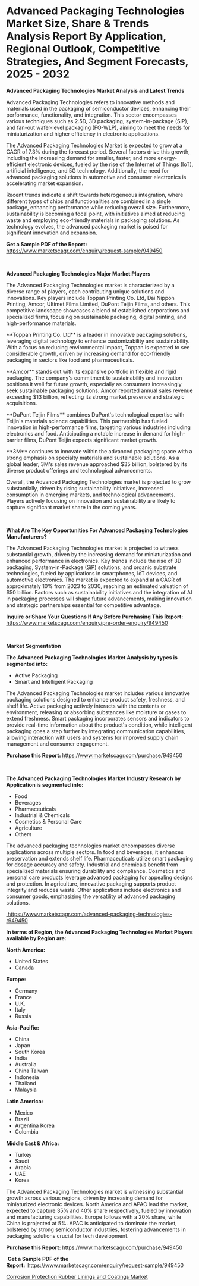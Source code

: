 <p><h1>Advanced Packaging Technologies Market Size, Share & Trends Analysis Report By Application, Regional Outlook, Competitive Strategies, And Segment Forecasts, 2025 - 2032</h1></p><p><strong>Advanced Packaging Technologies Market Analysis and Latest Trends</strong></p>
<p><p>Advanced Packaging Technologies refers to innovative methods and materials used in the packaging of semiconductor devices, enhancing their performance, functionality, and integration. This sector encompasses various techniques such as 2.5D, 3D packaging, system-in-package (SiP), and fan-out wafer-level packaging (FO-WLP), aiming to meet the needs for miniaturization and higher efficiency in electronic applications.</p><p>The Advanced Packaging Technologies Market is expected to grow at a CAGR of 7.3% during the forecast period. Several factors drive this growth, including the increasing demand for smaller, faster, and more energy-efficient electronic devices, fueled by the rise of the Internet of Things (IoT), artificial intelligence, and 5G technology. Additionally, the need for advanced packaging solutions in automotive and consumer electronics is accelerating market expansion. </p><p>Recent trends indicate a shift towards heterogeneous integration, where different types of chips and functionalities are combined in a single package, enhancing performance while reducing overall size. Furthermore, sustainability is becoming a focal point, with initiatives aimed at reducing waste and employing eco-friendly materials in packaging solutions. As technology evolves, the advanced packaging market is poised for significant innovation and expansion.</p></p>
<p><strong>Get a Sample PDF of the Report:&nbsp;</strong> <a href="https://www.marketscagr.com/enquiry/request-sample/949450?utm_campaign=2304&utm_medium=2&utm_source=Github&utm_content=ia&utm_term=06032025&utm_id=advanced-packaging-technologies">https://www.marketscagr.com/enquiry/request-sample/949450</a></p>
<p>&nbsp;</p>
<p><strong>Advanced Packaging Technologies Major Market Players</strong></p>
<p><p>The Advanced Packaging Technologies market is characterized by a diverse range of players, each contributing unique solutions and innovations. Key players include Toppan Printing Co. Ltd, Dai Nippon Printing, Amcor, Ultimet Films Limited, DuPont Teijin Films, and others. This competitive landscape showcases a blend of established corporations and specialized firms, focusing on sustainable packaging, digital printing, and high-performance materials.</p><p>**Toppan Printing Co. Ltd** is a leader in innovative packaging solutions, leveraging digital technology to enhance customizability and sustainability. With a focus on reducing environmental impact, Toppan is expected to see considerable growth, driven by increasing demand for eco-friendly packaging in sectors like food and pharmaceuticals.</p><p>**Amcor** stands out with its expansive portfolio in flexible and rigid packaging. The company's commitment to sustainability and innovation positions it well for future growth, especially as consumers increasingly seek sustainable packaging solutions. Amcor reported annual sales revenue exceeding $13 billion, reflecting its strong market presence and strategic acquisitions.</p><p>**DuPont Teijin Films** combines DuPont's technological expertise with Teijin's materials science capabilities. This partnership has fueled innovation in high-performance films, targeting various industries including electronics and food. Anticipating a notable increase in demand for high-barrier films, DuPont Teijin expects significant market growth.</p><p>**3M** continues to innovate within the advanced packaging space with a strong emphasis on specialty materials and sustainable solutions. As a global leader, 3M's sales revenue approached $35 billion, bolstered by its diverse product offerings and technological advancements.</p><p>Overall, the Advanced Packaging Technologies market is projected to grow substantially, driven by rising sustainability initiatives, increased consumption in emerging markets, and technological advancements. Players actively focusing on innovation and sustainability are likely to capture significant market share in the coming years.</p></p>
<p>&nbsp;</p>
<p><strong>What Are The Key Opportunities For Advanced Packaging Technologies Manufacturers?</strong></p>
<p><p>The Advanced Packaging Technologies market is projected to witness substantial growth, driven by the increasing demand for miniaturization and enhanced performance in electronics. Key trends include the rise of 3D packaging, System-in-Package (SiP) solutions, and organic substrate technologies, fueled by applications in smartphones, IoT devices, and automotive electronics. The market is expected to expand at a CAGR of approximately 10% from 2023 to 2030, reaching an estimated valuation of $50 billion. Factors such as sustainability initiatives and the integration of AI in packaging processes will shape future advancements, making innovation and strategic partnerships essential for competitive advantage.</p></p>
<p><strong>Inquire or Share Your Questions If Any Before Purchasing This Report:</strong> <a href="https://www.marketscagr.com/enquiry/pre-order-enquiry/949450?utm_campaign=2304&utm_medium=2&utm_source=Github&utm_content=ia&utm_term=06032025&utm_id=advanced-packaging-technologies">https://www.marketscagr.com/enquiry/pre-order-enquiry/949450</a></p>
<p>&nbsp;</p>
<p><strong>Market Segmentation</strong></p>
<p><strong>The Advanced Packaging Technologies Market Analysis by types is segmented into:</strong></p>
<p><ul><li>Active Packaging</li><li>Smart and Intelligent Packaging</li></ul></p>
<p><p>The Advanced Packaging Technologies market includes various innovative packaging solutions designed to enhance product safety, freshness, and shelf life. Active packaging actively interacts with the contents or environment, releasing or absorbing substances like moisture or gases to extend freshness. Smart packaging incorporates sensors and indicators to provide real-time information about the product's condition, while intelligent packaging goes a step further by integrating communication capabilities, allowing interaction with users and systems for improved supply chain management and consumer engagement.</p></p>
<p><strong>Purchase this Report:&nbsp;</strong><a href="https://www.marketscagr.com/purchase/949450?utm_campaign=2304&utm_medium=2&utm_source=Github&utm_content=ia&utm_term=06032025&utm_id=advanced-packaging-technologies">https://www.marketscagr.com/purchase/949450</a></p>
<p>&nbsp;</p>
<p><strong>The Advanced Packaging Technologies Market Industry Research by Application is segmented into:</strong></p>
<p><ul><li>Food</li><li>Beverages</li><li>Pharmaceuticals</li><li>Industrial & Chemicals</li><li>Cosmetics & Personal Care</li><li>Agriculture</li><li>Others</li></ul></p>
<p><p>The advanced packaging technologies market encompasses diverse applications across multiple sectors. In food and beverages, it enhances preservation and extends shelf life. Pharmaceuticals utilize smart packaging for dosage accuracy and safety. Industrial and chemicals benefit from specialized materials ensuring durability and compliance. Cosmetics and personal care products leverage advanced packaging for appealing designs and protection. In agriculture, innovative packaging supports product integrity and reduces waste. Other applications include electronics and consumer goods, emphasizing the versatility of advanced packaging solutions.</p></p>
<p><a href="https://www.marketscagr.com/advanced-packaging-technologies-r949450?utm_campaign=2304&utm_medium=2&utm_source=Github&utm_content=ia&utm_term=06032025&utm_id=advanced-packaging-technologies">&nbsp;https://www.marketscagr.com/advanced-packaging-technologies-r949450</a></p>
<p><strong>In terms of Region, the Advanced Packaging Technologies Market Players available by Region are:</strong></p>
<p>
    <p> <strong> North America: </strong>
        <ul>
            <li>United States</li>
            <li>Canada</li>
        </ul>
        </p> 
    <p> <strong> Europe: </strong>
        <ul>
            <li>Germany</li>
            <li>France</li>
            <li>U.K.</li>
            <li>Italy</li>
            <li>Russia</li>
        </ul>
        </p> 
    <p> <strong> Asia-Pacific: </strong>
        <ul>
            <li>China</li>
            <li>Japan</li>
            <li>South Korea</li>
            <li>India</li>
            <li>Australia</li>
            <li>China Taiwan</li>
            <li>Indonesia</li>
            <li>Thailand</li>
            <li>Malaysia</li>
        </ul>
        </p> 
    <p> <strong> Latin America: </strong>
        <ul>
            <li>Mexico</li>
            <li>Brazil</li>
            <li>Argentina Korea</li>
            <li>Colombia</li>
        </ul>
        </p> 
    <p> <strong> Middle East & Africa: </strong>
        <ul>
            <li>Turkey</li>
            <li>Saudi</li>
            <li>Arabia</li>
            <li>UAE</li>
            <li>Korea</li>
        </ul>
    </p>
    </p>
<p><p>The Advanced Packaging Technologies market is witnessing substantial growth across various regions, driven by increasing demand for miniaturized electronic devices. North America and APAC lead the market, expected to capture 35% and 40% share respectively, fueled by innovation and manufacturing capabilities. Europe follows with a 20% share, while China is projected at 5%. APAC is anticipated to dominate the market, bolstered by strong semiconductor industries, fostering advancements in packaging solutions crucial for tech development.</p></p>
<p><strong>Purchase this Report: </strong><a href="https://www.marketscagr.com/purchase/949450?utm_campaign=2304&utm_medium=2&utm_source=Github&utm_content=ia&utm_term=06032025&utm_id=advanced-packaging-technologies">https://www.marketscagr.com/purchase/949450</a></p>
<p>&nbsp;<strong>Get a Sample PDF of the Report:&nbsp;&nbsp;</strong><a href="https://www.marketscagr.com/enquiry/request-sample/949450?utm_campaign=2304&utm_medium=2&utm_source=Github&utm_content=ia&utm_term=06032025&utm_id=advanced-packaging-technologies">https://www.marketscagr.com/enquiry/request-sample/949450</a></p>
<p><strong></strong></p>
<p><p><a href="https://github.com/ilonaenterline65/Market-Research-Report-List-1/blob/main/corrosion-protection-rubber-linings-and-coatings-market.md?utm_campaign=2304&utm_medium=2&utm_source=Github&utm_content=ia&utm_term=06032025&utm_id=advanced-packaging-technologies">Corrosion Protection Rubber Linings and Coatings Market</a></p></p>